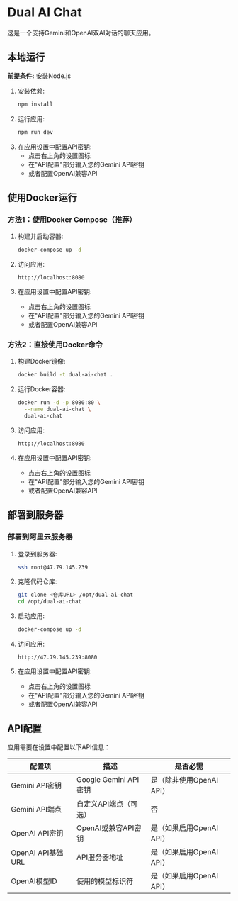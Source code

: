 # Dual AI Chat

这是一个支持Gemini和OpenAI双AI对话的聊天应用。

## 本地运行

**前提条件:** 安装Node.js

1. 安装依赖:
   ```bash
   npm install
   ```
2. 运行应用:
   ```bash
   npm run dev
   ```
3. 在应用设置中配置API密钥:
   - 点击右上角的设置图标
   - 在"API配置"部分输入您的Gemini API密钥
   - 或者配置OpenAI兼容API

## 使用Docker运行

### 方法1：使用Docker Compose（推荐）

1. 构建并启动容器:
   ```bash
   docker-compose up -d
   ```

2. 访问应用:
   ```
   http://localhost:8080
   ```

3. 在应用设置中配置API密钥:
   - 点击右上角的设置图标
   - 在"API配置"部分输入您的Gemini API密钥
   - 或者配置OpenAI兼容API

### 方法2：直接使用Docker命令

1. 构建Docker镜像:
   ```bash
   docker build -t dual-ai-chat .
   ```

2. 运行Docker容器:
   ```bash
   docker run -d -p 8080:80 \
     --name dual-ai-chat \
     dual-ai-chat
   ```

3. 访问应用:
   ```
   http://localhost:8080
   ```

4. 在应用设置中配置API密钥:
   - 点击右上角的设置图标
   - 在"API配置"部分输入您的Gemini API密钥
   - 或者配置OpenAI兼容API

## 部署到服务器

### 部署到阿里云服务器

1. 登录到服务器:
   ```bash
   ssh root@47.79.145.239
   ```

2. 克隆代码仓库:
   ```bash
   git clone <仓库URL> /opt/dual-ai-chat
   cd /opt/dual-ai-chat
   ```

3. 启动应用:
   ```bash
   docker-compose up -d
   ```

4. 访问应用:
   ```
   http://47.79.145.239:8080
   ```

5. 在应用设置中配置API密钥:
   - 点击右上角的设置图标
   - 在"API配置"部分输入您的Gemini API密钥
   - 或者配置OpenAI兼容API

## API配置

应用需要在设置中配置以下API信息：

| 配置项 | 描述 | 是否必需 |
|--------|------|----------|
| Gemini API密钥 | Google Gemini API密钥 | 是（除非使用OpenAI API） |
| Gemini API端点 | 自定义API端点（可选） | 否 |
| OpenAI API密钥 | OpenAI或兼容API密钥 | 是（如果启用OpenAI API） |
| OpenAI API基础URL | API服务器地址 | 是（如果启用OpenAI API） |
| OpenAI模型ID | 使用的模型标识符 | 是（如果启用OpenAI API） |